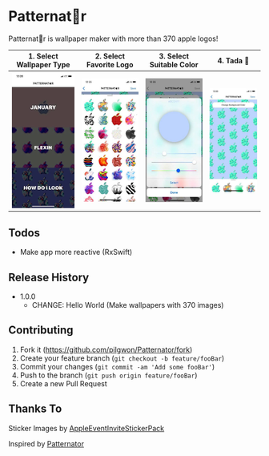 # Patternatr

Patternatr is wallpaper maker with more than 370 apple logos!


| 1. Select Wallpaper Type  | 2. Select Favorite Logo | 3. Select Suitable Color | 4. Tada 🎉 |
| ------------- | ------------- | ------------- | ------------- |
| ![image1](DemoImages/Demo1.jpg)  | ![image1](DemoImages/Demo3.jpg) | ![image1](DemoImages/Demo4.jpg) | ![image1](DemoImages/Demo2.jpg) |

## Todos

* Make app more reactive (RxSwift)


## Release History

* 1.0.0
    * CHANGE: Hello World (Make wallpapers with 370 images)

## Contributing

1. Fork it (<https://github.com/pilgwon/Patternator/fork>)
2. Create your feature branch (`git checkout -b feature/fooBar`)
3. Commit your changes (`git commit -am 'Add some fooBar'`)
4. Push to the branch (`git push origin feature/fooBar`)
5. Create a new Pull Request

## Thanks To

Sticker Images by [AppleEventInviteStickerPack](https://github.com/azzoor/AppleEventInviteStickerPack)

Inspired by [Patternator](http://www.patternator.me)

